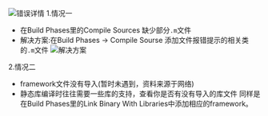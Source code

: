 ![错误详情](http://upload-images.jianshu.io/upload_images/1495771-d2aaa2f95603446b.png?imageMogr2/auto-orient/strip%7CimageView2/2/w/1240)
1.情况一
 - 在Build Phases里的Compile Sources 缺少部分```.m```文件
 - 解决方案:在Build Phases -> Compile Sourse 添加文件报错提示的相关类的```.m```文件
![解决方案](http://upload-images.jianshu.io/upload_images/1495771-f891503d4fe7e1a1.png?imageMogr2/auto-orient/strip%7CimageView2/2/w/1240)

2.情况二
- framework文件没有导入(暂时未遇到，资料来源于网络)
- 静态库编译时往往需要一些库的支持，查看你是否有没有导入的库文件
同样是在Build Phases里的Link Binary With Libraries中添加相应的framework。
